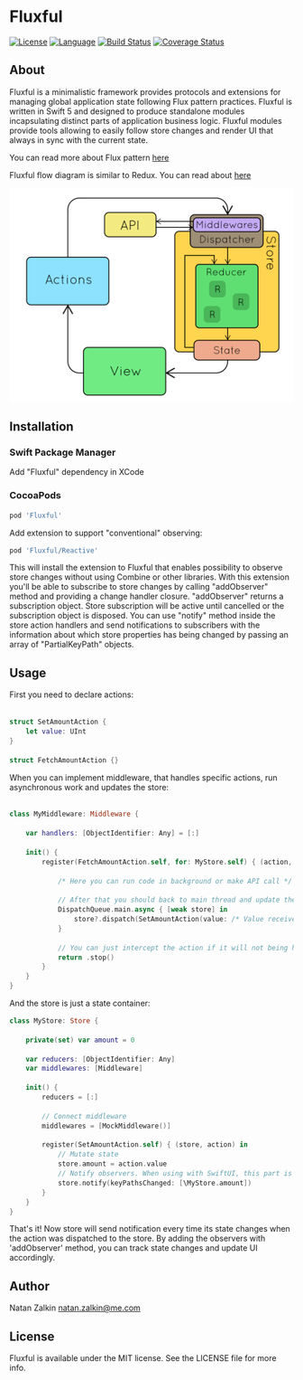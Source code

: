 # Fluxful

[![License](https://img.shields.io/badge/license-MIT-ff69b4.svg)](https://github.com/kzlekk/Fluxful/raw/master/LICENSE)
[![Language](https://img.shields.io/badge/swift-5.0-orange.svg)](https://swift.org/blog/swift-5-released/)
[![Build Status](https://travis-ci.com/kzlekk/Fluxful.svg?branch=master)](https://travis-ci.com/kzlekk/Fluxful)
[![Coverage Status](https://coveralls.io/repos/github/kzlekk/Fluxful/badge.svg?branch=master)](https://coveralls.io/github/kzlekk/Fluxful?branch=master)

## About

Fluxful is a minimalistic framework provides protocols and extensions for managing global application state following Flux pattern practices. Fluxful is written in Swift 5 and designed to produce standalone modules incapsulating distinct parts of application business logic. Fluxful modules provide tools allowing to easily follow store changes and render UI that always in sync with the current state.

You can read more about Flux pattern [here](https://facebook.github.io/flux/docs/in-depth-overview/)

Fluxful flow diagram is similar to Redux. You can read about [here](http://slides.com/jenyaterpil/redux-from-twitter-hype-to-production#/11)

![Redux](redux-diagram.gif)

## Installation

### Swift Package Manager

Add "Fluxful" dependency in XCode

### CocoaPods

```ruby
pod 'Fluxful'
```

Add extension to support "conventional" observing:

```ruby
pod 'Fluxful/Reactive'
```

This will install the extension to Fluxful that enables possibility to observe store changes without using Combine or other libraries. With this extension you'll be able to subscribe to store changes by calling "addObserver" method and providing a change handler closure. "addObserver" returns a subscription object. Store subscription will be active until cancelled or the subscription object is disposed. You can use "notify" method inside the store action handlers and send notifications to subscribers with the information about which store properties has being changed by passing an array of "PartialKeyPath" objects.

## Usage


First you need to declare actions:

```swift

struct SetAmountAction {
    let value: UInt
}
    
struct FetchAmountAction {}
```


When you can implement middleware, that handles specific actions, run asynchronous work and updates the store:

```swift

class MyMiddleware: Middleware {
    
    var handlers: [ObjectIdentifier: Any] = [:]
    
    init() {
        register(FetchAmountAction.self, for: MyStore.self) { (action, store) in
            
            /* Here you can run code in background or make API call */ 
            
            // After that you should back to main thread and update the store
            DispatchQueue.main.async { [weak store] in
                store?.dispatch(SetAmountAction(value: /* Value received */))
            }
            
            // You can just intercept the action if it will not being handled in the store anyway
            return .stop()
        }
    }
}
```


And the store is just a state container:

``` swift
class MyStore: Store {

    private(set) var amount = 0
    
    var reducers: [ObjectIdentifier: Any]
    var middlewares: [Middleware]
    
    init() {
        reducers = [:]
        
        // Connect middleware
        middlewares = [MockMiddleware()]
        
        register(SetAmountAction.self) { (store, action) in
            // Mutate state
            store.amount = action.value
            // Notify observers. When using with SwiftUI, this part is not needed, if you marked mutable properties with @Published
            store.notify(keyPathsChanged: [\MyStore.amount])
        }
    }
}
```


That's it! Now store will send notification every time its state changes when the action was dispatched to the store. By adding the observers with 'addObserver' method, you can track state changes and update UI accordingly.

## Author


Natan Zalkin natan.zalkin@me.com

## License


Fluxful is available under the MIT license. See the LICENSE file for more info.
